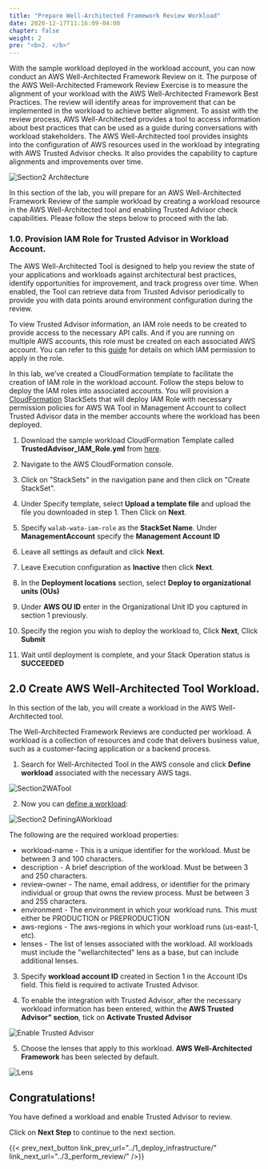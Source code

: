 ```yaml
---
title: "Prepare Well-Architected Framework Review Workload"
date: 2020-12-17T11:16:09-04:00
chapter: false
weight: 2
pre: "<b>2. </b>"
---
```

 
With the sample workload deployed in the workload account, you can now conduct an AWS Well-Architected Framework Review on it.
The purpose of the AWS Well-Architected Framework Review Exercise is to measure the alignment of your workload with the AWS Well-Architected Framework Best Practices. The review will identify areas for improvement that can be implemented in the workload to achieve better alignment.
To assist with the review process, AWS Well-Architected provides a tool to access information about best practices that can be used as a guide during conversations with workload stakeholders. The AWS Well-Architected tool provides insights into the configuration of AWS resources used in the workload by integrating with AWS Trusted Advisor checks. It also provides the capability to capture alignments and improvements over time.

![Section2 Architecture](/watool/200_Accelerating_Well_Architected_Framework_Reviews_using_integrated_AWS_Trusted_Advisor_insights/Images/section2_architecture.png)

In this section of the lab, you will prepare for an AWS Well-Architected Framework Review of the sample workload by creating a workload resource in the AWS Well-Architected tool and enabling Trusted Advisor check capabilities.
Please follow the steps below to proceed with the lab.

### 1.0. Provision IAM Role for Trusted Advisor in Workload Account.

The AWS Well-Architected Tool is designed to help you review the state of your applications and workloads against architectural best practices, identify opportunities for improvement, and track progress over time. When enabled, the Tool can retrieve data from Trusted Advisor periodically to provide you with data points around environment configuration during the review.

To view Trusted Advisor information, an IAM role needs to be created to provide access to the necessary API calls. And if you are running on multiple AWS accounts, this role must be created on each associated AWS account. You can refer to this [guide](https://docs.aws.amazon.com/wellarchitected/latest/userguide/activate-ta-in-iam.html) for details on which IAM permission to apply in the role.

In this lab, we’ve created a CloudFormation template to facilitate the creation of IAM role in the workload account. Follow the steps below to deploy the IAM roles into associated accounts. You will provision a [CloudFormation](https://aws.amazon.com/cloudformation/) StackSets that will deploy IAM Role with necessary permission policies for AWS WA Tool in Management Account to collect Trusted Advisor data in the member accounts where the workload has been deployed. 

1. Download the sample workload CloudFormation Template called **TrustedAdvisor_IAM_Role.yml** from [here](/watool/200_Accelerating_Well_Architected_Framework_Reviews_using_integrated_AWS_Trusted_Advisor_insights/Code/TrustedAdvisor_IAM_Role.yml).

2. Navigate to the AWS CloudFormation console.

3. Click on "StackSets" in the navigation pane and then click on "Create StackSet".

4. Under Specify template, select **Upload a template file** and upload the file you downloaded in step 1. Then Click on **Next**.

5. Specify `walab-wata-iam-role` as the **StackSet Name**.
   Under **ManagementAccount** specify the **Management Account ID**

6. Leave all settings as default and click **Next**.

7. Leave Execution configuration as **Inactive** then click **Next**.

8. In the **Deployment locations** section, select **Deploy to organizational units (OUs)** 

9. Under **AWS OU ID** enter in the Organizational Unit ID you captured in section 1 previously.

10. Specify the region you wish to deploy the workload to, Click **Next**, Click **Submit**

11. Wait until deployment is complete, and your Stack Operation status is **SUCCEEDED**

## 2.0 Create AWS Well-Architected Tool Workload.

In this section of the lab, you will create a workload in the AWS Well-Architected tool.  

The Well-Architected Framework Reviews are conducted per workload. A workload is a collection of resources and code that delivers business value, such as a customer-facing application or a backend process. 
 
1. Search for Well-Architected Tool in the AWS console and click **Define workload** associated with the necessary AWS tags.

![Section2WATool](/watool/200_Accelerating_Well_Architected_Framework_Reviews_using_integrated_AWS_Trusted_Advisor_insights/Images/section2_tool.png)
 
2. Now you can [define a workload](https://docs.aws.amazon.com/wellarchitected/latest/userguide/define-workload.html):
 
![Section2 DefiningAWorkload](/watool/200_Accelerating_Well_Architected_Framework_Reviews_using_integrated_AWS_Trusted_Advisor_insights/Images/section2_DefiningAWorkload.png)
 
The following are the required workload properties:
 
* workload-name - This is a unique identifier for the workload. Must be between 3 and 100 characters.
* description - A brief description of the workload. Must be between 3 and 250 characters.
* review-owner - The name, email address, or identifier for the primary individual or group that owns the review process. Must be between 3 and 255 characters.
* environment - The environment in which your workload runs. This must either be PRODUCTION or PREPRODUCTION
* aws-regions - The aws-regions in which your workload runs (us-east-1, etc).
* lenses - The list of lenses associated with the workload. All workloads must include the "wellarchitected" lens as a base, but can include additional lenses. 

3. Specify **workload account ID** created in Section 1 in the Account IDs field. This field is required to activate Trusted Advisor. 

4. To enable the integration with Trusted Advisor, after the necessary workload information has been entered, within the <b>AWS Trusted Advisor” section</b>, tick on <b>Activate Trusted Advisor</b>

![Enable Trusted Advisor](/watool/200_Accelerating_Well_Architected_Framework_Reviews_using_integrated_AWS_Trusted_Advisor_insights/Images/Enabling-the-Trusted-Advisor-feature.png)

5. Choose the lenses that apply to this workload. **AWS Well-Architected Framework** has been selected by default.

![Lens](/watool/200_Accelerating_Well_Architected_Framework_Reviews_using_integrated_AWS_Trusted_Advisor_insights/Images/WAF_Lens.png)

## Congratulations! 

You have defined a workload and enable Trusted Advisor to review.

Click on **Next Step** to continue to the next section.

{{< prev_next_button link_prev_url="../1_deploy_infrastructure/" link_next_url="../3_perform_review/" />}}
 
